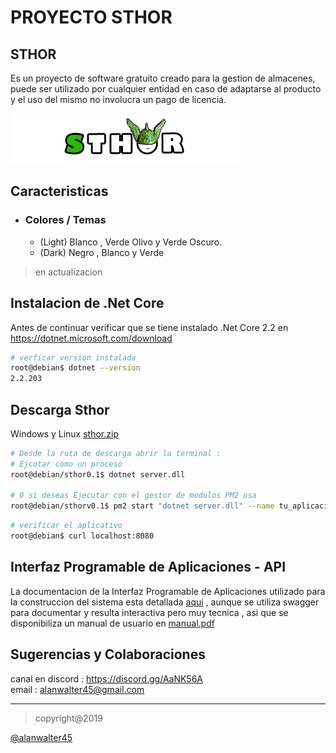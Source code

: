 # PROYECTO STHOR

## STHOR

Es un proyecto de software gratuito creado para la gestion de almacenes, puede ser utilizado por cualquier entidad  en caso de adaptarse al producto y el uso del mismo no involucra un pago de licencia.

<img src="./assets/logotipo.png">

## Caracteristicas

* ### Colores / Temas

    * (Light) Blanco , Verde Olivo y Verde Oscuro.
    * (Dark)  Negro , Blanco y Verde

>en actualizacion

## Instalacion de .Net Core 

Antes de continuar verificar que se tiene instalado .Net Core 2.2 en https://dotnet.microsoft.com/download

```sh
# verficar version instalada
root@debian$ dotnet --version
2.2.203
```


## Descarga Sthor

Windows y Linux <a href="src/sthor.zip" download>sthor.zip</a> 


```sh
# Desde la ruta de descarga abrir la terminal :
# Ejcutar como un proceso
root@debian/sthor0.1$ dotnet server.dll 

# O si deseas Ejecutar con el gestor de modulos PM2 usa
root@debian/sthorv0.1$ pm2 start "dotnet server.dll" --name tu_aplicacion 
```
```sh
# verificar el aplicativo
root@debian$ curl localhost:8080
```


## Interfaz Programable de Aplicaciones - API

La documentacion de la Interfaz Programable de Aplicaciones utilizado para la construccion del sistema esta detallada
<a href="apidoc-sthor/index.html">aqui</a> , aunque se utiliza swagger para documentar y resulta interactiva pero muy tecnica , asi que se disponibiliza un manual de usuario en <a href="src/manual.pdf" download>manual.pdf</a>

## Sugerencias y Colaboraciones
canal en discord : https://discord.gg/AaNK56A
<br>
email : alanwalter45@gmail.com

<hr>

> copyright@2019
<a href="http://youtube.com/alanwalter45" target="_blank">
 @alanwalter45
 </a>